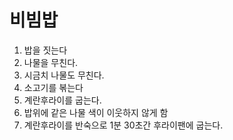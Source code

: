# 비빔밥

1. 밥을 짓는다
2. 나물을 무친다.
3. 시금치 나물도 무친다.
4. 소고기를 볶는다
5. 계란후라이를 굽는다.
6. 밥위에 같은 나물 색이 이웃하지 않게 함
7. 계란후라이를 반숙으로 1분 30초간 후라이팬에 굽는다.
